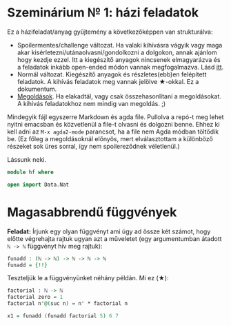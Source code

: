 # Szeminárium № 1: házi feladatok

Ez a házifeladat/anyag gyűjtemény a következőképpen van strukturálva:

* Spoilermentes/challenge változat. Ha valaki kihívásra vágyik vagy
  maga akar kisérletezni/utánaolvasni/gondolkozni a dolgokon, annak
  ajánlom hogy kezdje ezzel. Itt a kiegészítő anyagok nincsenek
  elmagyarázva és a feladatok inkább open-ended módon vannak
  megfogalmazva. Lásd [itt](HFopen.lagda.md).
* Normál változat. Kiegészítő anyagok és részletes(ebb)en felépített
  feladatok. A kihívás feladatok meg vannak jelölve ★-okkal. Ez a
  dokumentum.
* [Megoldások](HFsolved.lagda.md). Ha elakadtál, vagy csak
  összehasonlítani a megoldásokat. A kihívás feladatokhoz nem mindig
  van megoldás. ;)

Mindegyik fájl egyszerre Markdown és agda file. Pullolva a repó-t meg
lehet nyitni emacsban és közvetlenül a file-t olvasni és dolgozni
benne. Ehhez ki kell adni az `M-x agda2-mode` parancsot, ha a file nem
Agda módban töltődik be.  (Ez főleg a megoldásoknál előnyös, mert
elválasztottam a különböző részeket sok üres sorral, így nem
spoilereződnek véletlenül.)

Lássunk neki.

```agda
module hf where

open import Data.Nat
```

# Magasabbrendű függvények

**Feladat:** Írjunk egy olyan függvényt ami úgy ad össze két számot,
hogy előtte végrehajta rajtuk ugyan azt a műveletet (egy argumentumban
átadott `ℕ -> ℕ` függvényt hív meg rajtuk):

```agda
funadd : (ℕ -> ℕ) -> ℕ -> ℕ -> ℕ
funadd = {!!}
```

Teszteljük le a függvényünket néhány példán. Mi ez (★):

```agda
factorial : ℕ -> ℕ
factorial zero = 1
factorial n'@(suc n) = n' * factorial n

x1 = funadd (funadd factorial 5) 6 7
```
